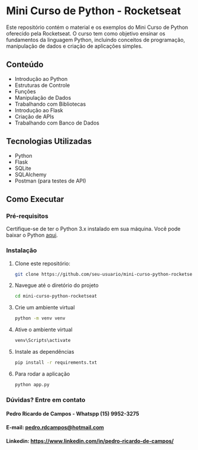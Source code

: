 # Mini Curso de Python - Rocketseat

Este repositório contém o material e os exemplos do Mini Curso de Python oferecido pela Rocketseat. O curso tem como objetivo ensinar os fundamentos da linguagem Python, incluindo conceitos de programação, manipulação de dados e criação de aplicações simples.

## Conteúdo

- Introdução ao Python
- Estruturas de Controle
- Funções
- Manipulação de Dados
- Trabalhando com Bibliotecas
- Introdução ao Flask
- Criação de APIs
- Trabalhando com Banco de Dados

## Tecnologias Utilizadas

- Python
- Flask
- SQLite
- SQLAlchemy
- Postman (para testes de API)

## Como Executar

### Pré-requisitos

Certifique-se de ter o Python 3.x instalado em sua máquina. Você pode baixar o Python [aqui](https://www.python.org/downloads/).

### Instalação

1. Clone este repositório:
   ```bash
   git clone https://github.com/seu-usuario/mini-curso-python-rocketseat.git
   
2. Navegue até o diretório do projeto
   ```bash
   cd mini-curso-python-rocketseat

3. Crie um ambiente virtual
    ```bash
   python -m venv venv

4. Ative o ambiente virtual
   ```bash
   venv\Scripts\activate
5. Instale as dependências
   ```bash
   pip install -r requirements.txt

6. Para rodar a aplicação
   ```bash
   python app.py

### Dúvidas? Entre em contato
#### Pedro Ricardo de Campos - Whatspp (15) 9952-3275
#### E-mail: pedro.rdcampos@hotmail.com
#### Linkedin: https://www.linkedin.com/in/pedro-ricardo-de-campos/





